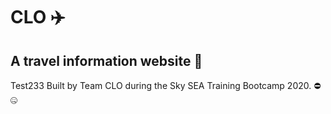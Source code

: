 # CLO ✈️

## A travel information website 📍
Test233
Built by Team CLO during the Sky SEA Training Bootcamp 2020. ⛔🤐
